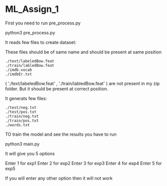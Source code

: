 # ML_Assign_1

First you need to run pre_process.py

python3 pre_process.py

It reads few files to create dataset:

These files should be of same name and should be present at same position

	./text/labeledBow.feat
	./train/labledBow.feat
	./imdb.vocab
	./imdbEr.txt

( './text/labeledBow.feat' , './train/labledBow.feat' ) are not present in my zip folder. But it should be present at correct position.

It generats few files:

	./test/neg.txt
	./test/pos.txt
	./train/neg.txt
	./train/pos.txt
	./words.txt

TO train the model and see the results you have to run

python3 main.py

It will give you 5 options

 Enter 1 for exp1 
 Enter 2 for exp2 
 Enter 3 for exp3 
 Enter 4 for exp4 
 Enter 5 for exp5 
 
 If you will enter any other option then it will not work